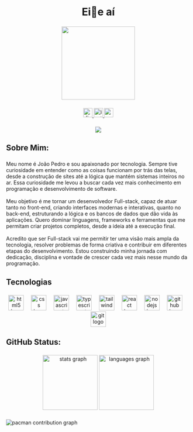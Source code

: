 <h1 align="center">Ei👋e aí</h1>

###

<div align="center">
  <img height="200" src="https://i.pinimg.com/originals/21/11/61/21116158daaeb1459b4ec0758505e1ad.gif"  />
</div>

###

<div align="center">
  <a href="https://discordapp.com/users/1395390262175465544" target="_blank">
    <img src="https://img.shields.io/static/v1?message=Discord&logo=discord&label=&color=7289DA&logoColor=white&labelColor=&style=for-the-badge" height="25" alt="discord logo"  />
  </a>
  <a href="https://www.instagram.com/myjoao__/" target="_blank">
    <img src="https://img.shields.io/static/v1?message=Instagram&logo=instagram&label=&color=E4405F&logoColor=white&labelColor=&style=for-the-badge" height="25" alt="instagram logo"  />
  </a>
  <a href="mailto:joaopedro293132@gmail.com" target="_blank">
    <img src="https://img.shields.io/static/v1?message=Gmail&logo=gmail&label=&color=D14836&logoColor=white&labelColor=&style=for-the-badge" height="25" alt="gmail logo"  />
  </a>
</div>

###

<div align="center">
  <img src="https://visitor-badge.laobi.icu/badge?page_id=joaodev274.joaodev274&"  />
</div>

###

<h2 align="left">Sobre Mim:</h2>

###

<p align="left">Meu nome é João Pedro e sou apaixonado por tecnologia. Sempre tive curiosidade em entender como as coisas funcionam por trás das telas, desde a construção de sites até a lógica que mantém sistemas inteiros no ar. Essa curiosidade me levou a buscar cada vez mais conhecimento em programação e desenvolvimento de software.<br><br>Meu objetivo é me tornar um desenvolvedor Full-stack, capaz de atuar tanto no front-end, criando interfaces modernas e interativas, quanto no back-end, estruturando a lógica e os bancos de dados que dão vida às aplicações. Quero dominar linguagens, frameworks e ferramentas que me permitam criar projetos completos, desde a ideia até a execução final.<br><br>Acredito que ser Full-stack vai me permitir ter uma visão mais ampla da tecnologia, resolver problemas de forma criativa e contribuir em diferentes etapas do desenvolvimento. Estou construindo minha jornada com dedicação, disciplina e vontade de crescer cada vez mais nesse mundo da programação.</p>

###

<h2 align="left">Tecnologias</h2>

###

<div align="center">
  <img src="https://skillicons.dev/icons?i=html" height="42" alt="html5 logo"  />
  <img width="12" />
  <img src="https://skillicons.dev/icons?i=css" height="42" alt="css logo"  />
  <img width="12" />
  <img src="https://skillicons.dev/icons?i=js" height="42" alt="javascript logo"  />
  <img width="12" />
  <img src="https://skillicons.dev/icons?i=ts" height="42" alt="typescript logo"  />
  <img width="12" />
  <img src="https://skillicons.dev/icons?i=tailwind" height="42" alt="tailwindcss logo"  />
  <img width="12" />
  <img src="https://skillicons.dev/icons?i=react" height="42" alt="react logo"  />
  <img width="12" />
  <img src="https://skillicons.dev/icons?i=nodejs" height="42" alt="nodejs logo"  />
  <img width="12" />
  <img src="https://skillicons.dev/icons?i=github" height="42" alt="github logo"  />
  <img width="12" />
  <img src="https://skillicons.dev/icons?i=git" height="42" alt="git logo"  />
</div>

###

<h2 align="left">GitHub Status:</h2>

###

<div align="center">
  <img src="https://github-readme-stats.vercel.app/api?username=joaodev274&hide_title=false&hide_rank=false&show_icons=true&include_all_commits=true&count_private=true&disable_animations=false&theme=dracula&locale=en&hide_border=false&order=1" height="150" alt="stats graph"  />
  <img src="https://github-readme-stats.vercel.app/api/top-langs?username=joaodev274&locale=en&hide_title=false&layout=compact&card_width=320&langs_count=5&theme=dracula&hide_border=false&order=2" height="150" alt="languages graph"  />
</div>

###

<picture>
  <source media="(prefers-color-scheme: dark)" srcset="https://raw.githubusercontent.com/joaodev274/joaodev274/output/pacman-contribution-graph-dark.svg">
  <source media="(prefers-color-scheme: light)" srcset="https://raw.githubusercontent.com/joaodev274/joaodev274/output/pacman-contribution-graph.svg">
  <img alt="pacman contribution graph" src="https://raw.githubusercontent.com/joaodev274/joaodev274/output/pacman-contribution-graph.svg">
</picture>

###
